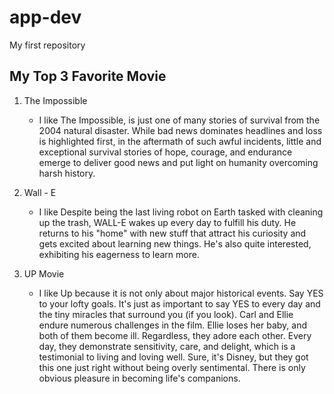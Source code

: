 # app-dev
My first repository

## My Top 3 Favorite Movie
1. The Impossible
   - I like The Impossible, is just one of many stories of survival from the 2004 natural disaster.  While bad news dominates headlines and loss is highlighted first, in the aftermath of such awful incidents, little and exceptional survival stories of hope, courage, and endurance emerge to deliver good news and put light on humanity overcoming harsh history.

2. Wall - E
   - I like Despite being the last living robot on Earth tasked with cleaning up the trash, WALL-E wakes up every day to fulfill his duty. He returns to his "home" with new stuff that attract his curiosity and gets excited about learning new things. He's also quite interested, exhibiting his eagerness to learn more.

3. UP Movie
   - I like Up because it is not only about major historical events. Say YES to your lofty goals. It's just as important to say YES to every day and the tiny miracles that surround you (if you look). Carl and Ellie endure numerous challenges in the film. Ellie loses her baby, and both of them become ill. Regardless, they adore each other. Every day, they demonstrate sensitivity, care, and delight, which is a testimonial to living and loving well. Sure, it's Disney, but they got this one just right without being overly sentimental. There is only obvious pleasure in becoming life's companions.
     
